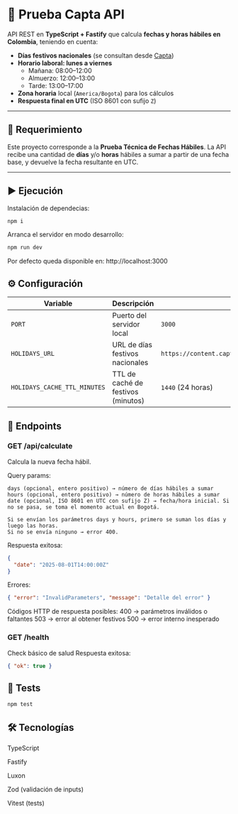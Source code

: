 # 📅 Prueba Capta API

API REST en **TypeScript + Fastify** que calcula **fechas y horas hábiles en Colombia**, teniendo en cuenta:

- **Días festivos nacionales** (se consultan desde [Capta](https://content.capta.co/Recruitment/WorkingDays.json))
- **Horario laboral: lunes a viernes**
  - Mañana: 08:00–12:00
  - Almuerzo: 12:00–13:00
  - Tarde: 13:00–17:00
- **Zona horaria** local (`America/Bogota`) para los cálculos
- **Respuesta final en UTC** (ISO 8601 con sufijo `Z`)

---

## 🚀 Requerimiento

Este proyecto corresponde a la **Prueba Técnica de Fechas Hábiles**.
La API recibe una cantidad de **días** y/o **horas** hábiles a sumar a partir de una fecha base, y devuelve la fecha resultante en UTC.

---

## ▶️ Ejecución
Instalación de dependecias:
```bash
npm i
```

Arranca el servidor en modo desarrollo:
```bash
npm run dev
```

Por defecto queda disponible en:
http://localhost:3000

## ⚙️ Configuración

| Variable                     | Descripción                            | Default                                                 |
| ---------------------------- | -------------------------------------- | ------------------------------------------------------- |
| `PORT`                       | Puerto del servidor local              | `3000`                                                  |
| `HOLIDAYS_URL`               | URL de días festivos nacionales        | `https://content.capta.co/Recruitment/WorkingDays.json` |
| `HOLIDAYS_CACHE_TTL_MINUTES` | TTL de caché de festivos (minutos)     | `1440` (24 horas)                                       |

## 📡 Endpoints
### GET /api/calculate

Calcula la nueva fecha hábil.

Query params:

    days (opcional, entero positivo) → número de días hábiles a sumar
    hours (opcional, entero positivo) → número de horas hábiles a sumar
    date (opcional, ISO 8601 en UTC con sufijo Z) → fecha/hora inicial. Si no se pasa, se toma el momento actual en Bogotá.

    Si se envían los parámetros days y hours, primero se suman los días y luego las horas.
    Si no se envía ninguno → error 400.

Respuesta exitosa:
```json
{
  "date": "2025-08-01T14:00:00Z"
}
```
Errores:
```json
{ "error": "InvalidParameters", "message": "Detalle del error" }
```
Códigos HTTP de respuesta posibles:
400 → parámetros inválidos o faltantes
503 → error al obtener festivos
500 → error interno inesperado

### GET /health
Check básico de salud
Respuesta exitosa:
```json
{ "ok": true }
```

## 🧪 Tests
```bash
npm test
```
## 🛠 Tecnologías
TypeScript

Fastify

Luxon

Zod (validación de inputs) 

Vitest (tests)